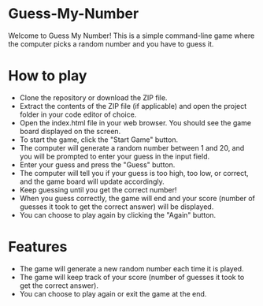 # Guess-My-Number
Welcome to Guess My Number! This is a simple command-line game where the computer picks a random number and you have to guess it.

# How to play

- Clone the repository or download the ZIP file.
- Extract the contents of the ZIP file (if applicable) and open the project folder in your code editor of choice.
- Open the index.html file in your web browser. You should see the game board displayed on the screen.
- To start the game, click the "Start Game" button.
- The computer will generate a random number between 1 and 20, and you will be prompted to enter your guess in the input field.
- Enter your guess and press the "Guess" button.
- The computer will tell you if your guess is too high, too low, or correct, and the game board will update accordingly.
- Keep guessing until you get the correct number!
- When you guess correctly, the game will end and your score (number of guesses it took to get the correct answer) will be displayed.
- You can choose to play again by clicking the "Again" button.

# Features

- The game will generate a new random number each time it is played.
- The game will keep track of your score (number of guesses it took to get the correct answer).
- You can choose to play again or exit the game at the end.
